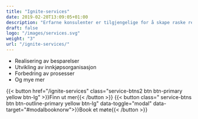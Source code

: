 ```yaml
---
title: "Ignite-services"
date: 2019-02-20T13:09:05+01:00
description: "Erfarne konsulenter er tilgjengelige for å skape raske resultater gjennom skreddersydde løsninger"
draft: false
logo: "/images/services.svg"
weight: "3"
url: "/ignite-services/"
---
```



<ul class="fa-ul">
<li><span class="fa-li"><i class="fas fa-hand-holding-usd" style="color: #ebaf41;"></i></span>Realisering av besparelser​</li>
<li><span class="fa-li"><i class="fas fa-sitemap" style=" color: #ebaf41;"></i></span>Utvikling av innkjøpsorganisasjon​</li>
<li><span class="fa-li"><i class="fas fa-chart-line" style="color: #ebaf41;"></i></span>Forbedring av prosesser​</li>
<li><span class="fa-li"><i class="fas fa-list-alt" style="color: #ebaf41;"></i></span>Og mye mer</li>
</ul>


{{< button href="/ignite-services" class="service-btns2 btn btn-primary yellow btn-lg" >}}Finn ut mer{{< /button >}}
{{< button class=" service-btns btn btn-outline-primary yellow btn-lg" data-toggle="modal" data-target="#modalbooknorw">}}Book et møte{{< /button >}}
